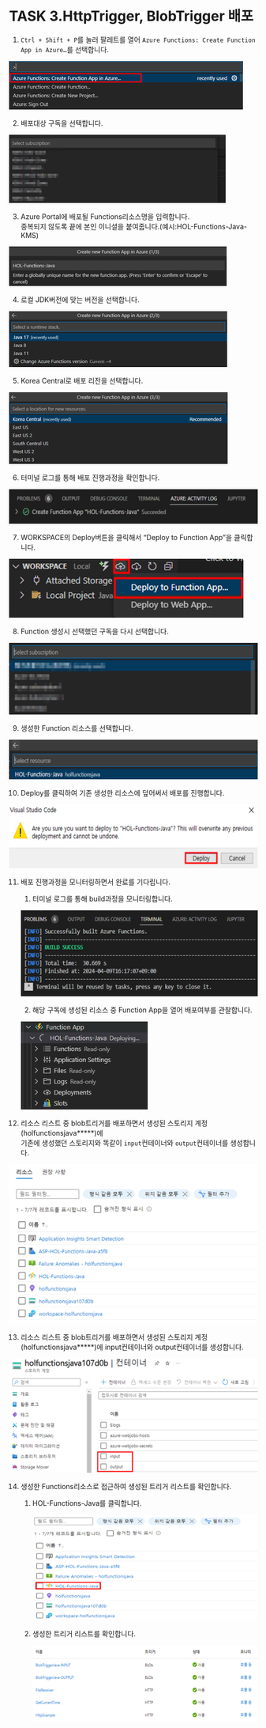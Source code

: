 # TASK 3.HttpTrigger, BlobTrigger 배포

1.	`Ctrl + Shift + P`를 눌러 팔레트를 열어 `Azure Functions: Create Function App in Azure…`를 선택합니다.

![img](./img/task3/1.png)

2.	배포대상 구독을 선택합니다.

![img](./img/task3/2.png)

3.	Azure Portal에 배포될 Functions리소스명을 입력합니다.  
중복되지 않도록 끝에 본인 이니셜을 붙여줍니다.(예시:HOL-Functions-Java-KMS)

![img](./img/task3/3.png)

4.	로컬 JDK버전에 맞는 버전을 선택합니다.

![img](./img/task3/4.png)

5.	Korea Central로 배포 리전을 선택합니다.

![img](./img/task3/5.png)

6.	터미널 로그를 통해 배포 진행과정을 확인합니다.

![img](./img/task3/6.png)

7.	WORKSPACE의 Deploy버튼을 클릭해서 “Deploy to Function App”을 클릭합니다.

![img](./img/task3/7.png)

8.	Function 생성시 선택했던 구독을 다시 선택합니다.

![img](./img/task3/8.png)

9.	생성한 Function 리소스를 선택합니다.

![img](./img/task3/9.png)

10.	Deploy를 클릭하여 기존 생성한 리소스에 덮어써서 배포를 진행합니다.

![img](./img/task3/10.png)

11.	배포 진행과정을 모니터링하면서 완료를 기다립니다.

    1. 터미널 로그를 통해 build과정을 모니터링합니다.

    ![img](./img/task3/11-1.png)

    2. 해당 구독에 생성된 리소스 중 Function App을 열어 배포여부를 관찰합니다.

    ![img](./img/task3/11-2.png)

12. 리소스 리스트 중 blob트리거를 배포하면서 생성된 스토리지 계정(holfunctionsjava*****)에   
    기존에 생성했던 스토리지와 똑같이 `input`컨테이너와 `output`컨테이너를 생성합니다.

![img](./img/task3/12.png)

13.	리소스 리스트 중 blob트리거를 배포하면서 생성된 스토리지 계정(holfunctionsjava*****)에 input컨테이너와 output컨테이너를 생성합니다.

![img](./img/task3/13.png)

14.	생성한 Functions리소스로 접근하여 생성된 트리거 리스트를 확인합니다.

    1. HOL-Functions-Java를 클릭합니다.

        ![img](./img/task3/14-a.png) 

    2. 생성한 트리거 리스트를 확인합니다.

        ![img](./img/task3/14-b.png)
